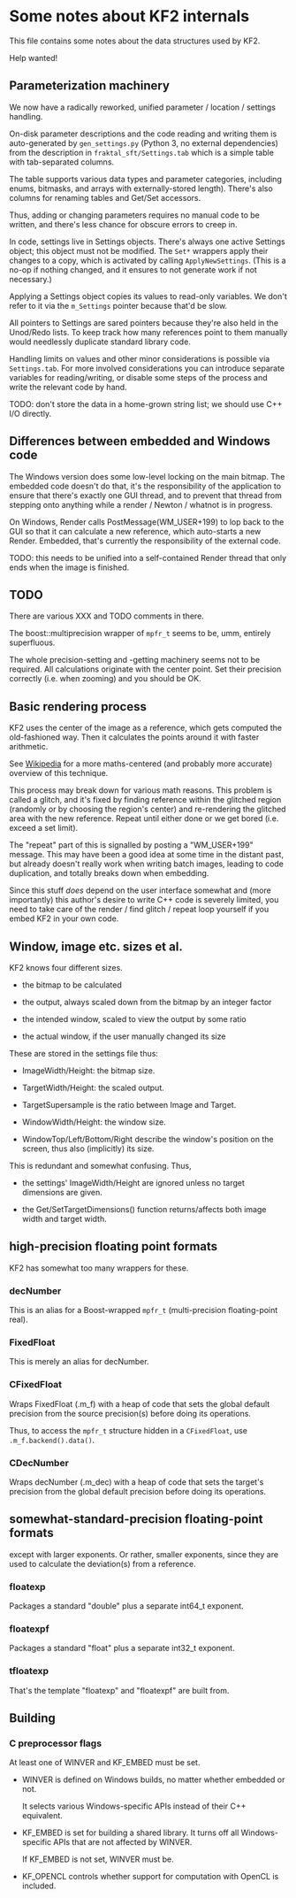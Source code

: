 # Some notes about KF2 internals

This file contains some notes about the data structures used by KF2.

Help wanted!

## Parameterization machinery

We now have a radically reworked, unified parameter / location / settings handling.

On-disk parameter descriptions and the code reading and writing them is
auto-generated by `gen_settings.py` (Python 3, no external dependencies)
from the description in `fraktal_sft/Settings.tab` which is a simple table
with tab-separated columns.

The table supports various data types and parameter categories, including
enums, bitmasks, and arrays with externally-stored length). There's also
columns for renaming tables and Get/Set accessors.

Thus, adding or changing parameters requires no manual code to be written,
and there's less chance for obscure errors to creep in.

In code, settings live in Settings objects. There's always one active
Settings object; this object must not be modified. The `Set*` wrappers
apply their changes to a copy, which is activated by calling
`ApplyNewSettings`. (This is a no-op if nothing changed, and it ensures
to not generate work if not necessary.)

Applying a Settings object copies its values to read-only variables. We don't
refer to it via the `m_Settings` pointer because that'd be slow.

All pointers to Settings are sared pointers because they're also held in
the Unod/Redo lists. To keep track how many references point to them
manually would needlessly duplicate standard library code.

Handling limits on values and other minor considerations is possible via
`Settings.tab`. For more involved considerations you can introduce separate
variables for reading/writing, or disable some steps of the process and
write the relevant code by hand.

TODO: don't store the data in a home-grown string list; we should use
C++ I/O directly.

## Differences between embedded and Windows code

The Windows version does some low-level locking on the main bitmap. The
embedded code doesn't do that, it's the responsibility of the application
to ensure that there's exactly one GUI thread, and to prevent that thread
from stepping onto anything while a render / Newton / whatnot is in
progress.

On Windows, Render calls PostMessage(WM\_USER+199) to lop back to the GUI
so that it can calculate a new reference, which auto-starts a new Render.
Embedded, that's currently the responsibility of the external code.

TODO: this needs to be unified into a self-contained Render thread that
only ends when the image is finished.

## TODO

There are various XXX and TODO comments in there.

The boost::multiprecision wrapper of `mpfr_t` seems to be, umm, entirely superfluous.

The whole precision-setting and -getting machinery seems not to be
required. All calculations originate with the center point. Set their
precision correctly (i.e. when zooming) and you should be OK.

## Basic rendering process

KF2 uses the center of the image as a reference, which gets computed the
old-fashioned way. Then it calculates the points around it with faster
arithmetic. 

See [Wikipedia](https://en.wikipedia.org/wiki/Plotting_algorithms_for_the_Mandelbrot_set#Perturbation_theory_and_series_approximation)
for a more maths-centered (and probably more accurate) overview of this technique.

This process may break down for various math reasons. This problem is
called a glitch, and it's fixed by finding reference within the glitched
region (randomly or by choosing the region's center) and re-rendering the
glitched area with the new reference. Repeat until either done or we get
bored (i.e. exceed a set limit).

The "repeat" part of this is signalled by posting a "WM\_USER+199" message.
This may have been a good idea at some time in the distant past, but
already doesn't really work when writing batch images, leading to code
duplication, and totally breaks down when embedding.

Since this stuff *does* depend on the user interface somewhat and (more
importantly) this author's desire to write C++ code is severely limited,
you need to take care of the render / find glitch / repeat loop yourself
if you embed KF2 in your own code.

## Window, image etc. sizes et al.

KF2 knows four different sizes.

- the bitmap to be calculated

- the output, always scaled down from the bitmap by an integer factor

- the intended window, scaled to view the output by some ratio

- the actual window, if the user manually changed its size

These are stored in the settings file thus:

- ImageWidth/Height: the bitmap size.

- TargetWidth/Height: the scaled output.

- TargetSupersample is the ratio between Image and Target.

- WindowWidth/Height: the window size.

- WindowTop/Left/Bottom/Right describe the window's position on the screen,
  thus also (implicitly) its size.

This is redundant and somewhat confusing. Thus,

- the settings' ImageWidth/Height are ignored unless no target dimensions
  are given.

- the Get/SetTargetDimensions() function returns/affects both image width and target width.


## high-precision floating point formats

KF2 has somewhat too many wrappers for these.


### decNumber

This is an alias for a Boost-wrapped `mpfr_t` (multi-precision floating-point real).

### FixedFloat

This is merely an alias for decNumber.

### CFixedFloat

Wraps FixedFloat (.m\_f) with a heap of code that sets the global default
precision from the source precision(s) before doing its operations.

Thus, to access the `mpfr_t` structure hidden in a `CFixedFloat`, use
`.m_f.backend().data()`.

### CDecNumber

Wraps decNumber (.m\_dec) with a heap of code that sets the target's
precision from the global default precision before doing its operations.


## somewhat-standard-precision floating-point formats

except with larger exponents. Or rather, smaller exponents, since they are
used to calculate the deviation(s) from a reference.

### floatexp

Packages a standard "double" plus a separate int64\_t exponent.

### floatexpf

Packages a standard "float" plus a separate int32\_t exponent.

### tfloatexp

That's the template "floatexp" and "floatexpf" are built from.


## Building

### C preprocessor flags

At least one of WINVER and KF\_EMBED must be set.

- WINVER is defined on Windows builds, no matter whether embedded or not.
  
  It selects various Windows-specific APIs instead of their C++ equivalent.

- KF\_EMBED is set for building a shared library. It turns off all
  Windows-specific APIs that are not affected by WINVER.
  
  If KF\_EMBED is not set, WINVER must be.

- KF\_OPENCL controls whether support for computation with OpenCL is included.

